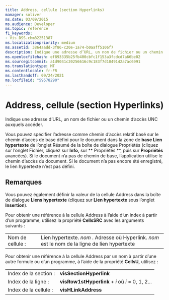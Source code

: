 ```yaml
---
title: Address, cellule (section Hyperlinks)
manager: soliver
ms.date: 03/09/2015
ms.audience: Developer
ms.topic: reference
f1_keywords:
- Vis_DSS.chm82251387
ms.localizationpriority: medium
ms.assetid: 3864aadd-3f86-c20e-1a74-b0aaff5106f7
description: Indique une adresse d’URL, un nom de fichier ou un chemin d’accès UNC auxquels accéder.
ms.openlocfilehash: ef893335b25fb400cbfc1f153a3fcdcd7a66be02
ms.sourcegitcommit: a1d9041c20256616c9c183f7d1049142a7ac6991
ms.translationtype: MT
ms.contentlocale: fr-FR
ms.lasthandoff: 09/24/2021
ms.locfileid: "59578290"
---
```

# <a name="address-cell-hyperlinks-section"></a>Address, cellule (section Hyperlinks)

Indique une adresse d’URL, un nom de fichier ou un chemin d’accès UNC auxquels accéder.
  
Vous pouvez spécifier l’adresse comme chemin d’accès relatif basé sur  le chemin d’accès de base  défini pour le document dans la zone de **base Lien hypertexte** de l’onglet Résumé de la boîte de dialogue Propriétés (cliquez sur l’onglet Fichier, cliquez sur **Info,** sur ** Propriétés **, puis sur **Propriétés** avancées).  Si le document n’a pas de chemin de base, l’application utilise le chemin d’accès du document. Si le document n’a pas encore été enregistré, le lien hypertexte n’est pas défini.
  
## <a name="remarks"></a>Remarques

Vous pouvez également définir la valeur de la cellule Address dans la boîte de dialogue **Liens hypertexte** (cliquez sur **Lien hypertexte** sous l’onglet **Insertion**). 
  
Pour obtenir une référence à la cellule Address à l’aide d’un index à partir d’un programme, utilisez la propriété **CellsSRC** avec les arguments suivants : 
  
|||
|:-----|:-----|
|Nom de cellule :  <br/> |Lien hypertexte. *nom*  . Adresse où Hyperlink. *nom*  est le nom de la ligne de lien hypertexte  <br/> |
   
Pour obtenir une référence à la cellule Address par un nom à partir d’une autre formule ou d’un programme, à l’aide de la propriété **CellsU,** utilisez : 
  
|||
|:-----|:-----|
| Index de la section :  <br/> |**visSectionHyperlink** <br/> |
| Index de la ligne :  <br/> |**visRow1stHyperlink**  +   *i* où *i* = 0, 1, 2...  <br/> |
| Index de la cellule :  <br/> |**visHLinkAddress** <br/> |
   

